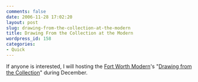 ```yaml
---
comments: false
date: 2006-11-28 17:02:20
layout: post
slug: drawing-from-the-collection-at-the-modern
title: Drawing From the Collection at the Modern
wordpress_id: 158
categories:
- Quick
---
```


If anyone is interested, I will hosting the [Fort Worth Modern](http://www.themodern.org)'s "[Drawing from the Collection](http://www.themodern.org/adult.html)" during December.
